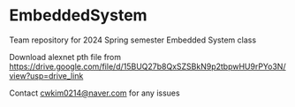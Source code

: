 # EmbeddedSystem
Team repository for 2024 Spring semester Embedded System class

Download alexnet pth file from
https://drive.google.com/file/d/15BUQ27b8QxSZSBkN9p2tbpwHU9rPYo3N/view?usp=drive_link

Contact cwkim0214@naver.com for any issues
